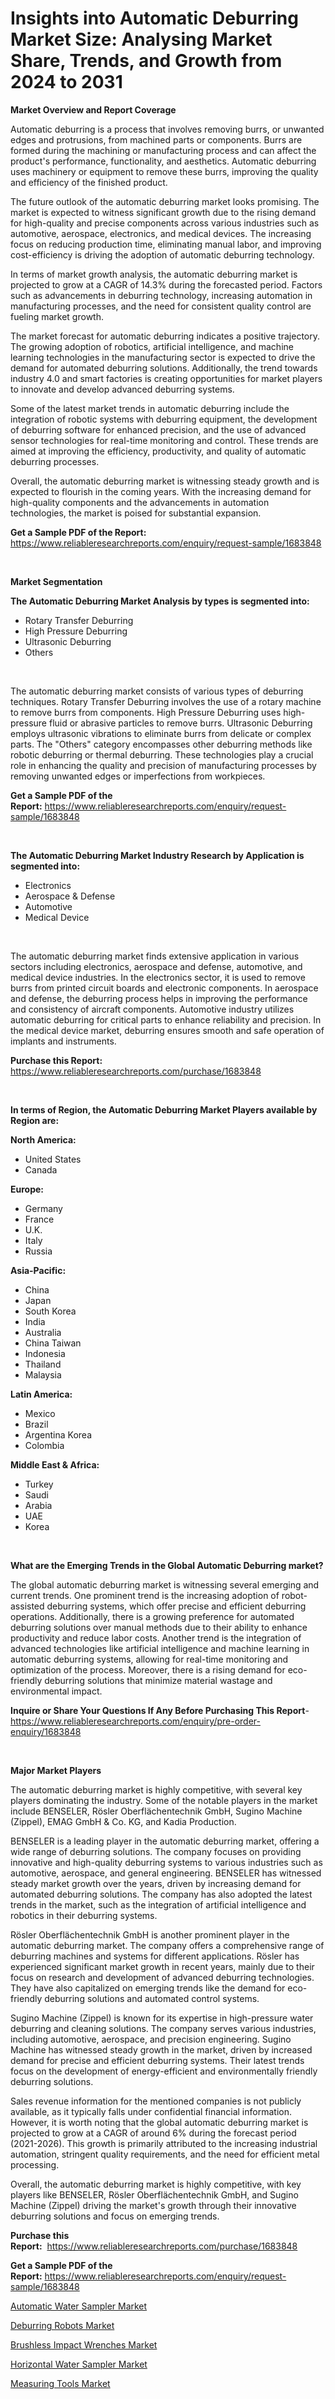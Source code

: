 <p><h1>Insights into Automatic Deburring Market Size: Analysing Market Share, Trends, and Growth from 2024 to 2031</h1></p><p><strong>Market Overview and Report Coverage</strong></p>
<p><p>Automatic deburring is a process that involves removing burrs, or unwanted edges and protrusions, from machined parts or components. Burrs are formed during the machining or manufacturing process and can affect the product's performance, functionality, and aesthetics. Automatic deburring uses machinery or equipment to remove these burrs, improving the quality and efficiency of the finished product.</p><p>The future outlook of the automatic deburring market looks promising. The market is expected to witness significant growth due to the rising demand for high-quality and precise components across various industries such as automotive, aerospace, electronics, and medical devices. The increasing focus on reducing production time, eliminating manual labor, and improving cost-efficiency is driving the adoption of automatic deburring technology.</p><p>In terms of market growth analysis, the automatic deburring market is projected to grow at a CAGR of 14.3% during the forecasted period. Factors such as advancements in deburring technology, increasing automation in manufacturing processes, and the need for consistent quality control are fueling market growth.</p><p>The market forecast for automatic deburring indicates a positive trajectory. The growing adoption of robotics, artificial intelligence, and machine learning technologies in the manufacturing sector is expected to drive the demand for automated deburring solutions. Additionally, the trend towards industry 4.0 and smart factories is creating opportunities for market players to innovate and develop advanced deburring systems.</p><p>Some of the latest market trends in automatic deburring include the integration of robotic systems with deburring equipment, the development of deburring software for enhanced precision, and the use of advanced sensor technologies for real-time monitoring and control. These trends are aimed at improving the efficiency, productivity, and quality of automatic deburring processes.</p><p>Overall, the automatic deburring market is witnessing steady growth and is expected to flourish in the coming years. With the increasing demand for high-quality components and the advancements in automation technologies, the market is poised for substantial expansion.</p></p>
<p><strong>Get a Sample PDF of the Report:</strong> <a href="https://www.reliableresearchreports.com/enquiry/request-sample/1683848">https://www.reliableresearchreports.com/enquiry/request-sample/1683848</a></p>
<p>&nbsp;</p>
<p><strong>Market Segmentation</strong></p>
<p><strong>The Automatic Deburring Market Analysis by types is segmented into:</strong></p>
<p><ul><li>Rotary Transfer Deburring</li><li>High Pressure Deburring</li><li>Ultrasonic Deburring</li><li>Others</li></ul></p>
<p>&nbsp;</p>
<p><p>The automatic deburring market consists of various types of deburring techniques. Rotary Transfer Deburring involves the use of a rotary machine to remove burrs from components. High Pressure Deburring uses high-pressure fluid or abrasive particles to remove burrs. Ultrasonic Deburring employs ultrasonic vibrations to eliminate burrs from delicate or complex parts. The "Others" category encompasses other deburring methods like robotic deburring or thermal deburring. These technologies play a crucial role in enhancing the quality and precision of manufacturing processes by removing unwanted edges or imperfections from workpieces.</p></p>
<p><strong>Get a Sample PDF of the Report:</strong>&nbsp;<a href="https://www.reliableresearchreports.com/enquiry/request-sample/1683848">https://www.reliableresearchreports.com/enquiry/request-sample/1683848</a></p>
<p>&nbsp;</p>
<p><strong>The Automatic Deburring Market Industry Research by Application is segmented into:</strong></p>
<p><ul><li>Electronics</li><li>Aerospace & Defense</li><li>Automotive</li><li>Medical Device</li></ul></p>
<p>&nbsp;</p>
<p><p>The automatic deburring market finds extensive application in various sectors including electronics, aerospace and defense, automotive, and medical device industries. In the electronics sector, it is used to remove burrs from printed circuit boards and electronic components. In aerospace and defense, the deburring process helps in improving the performance and consistency of aircraft components. Automotive industry utilizes automatic deburring for critical parts to enhance reliability and precision. In the medical device market, deburring ensures smooth and safe operation of implants and instruments.</p></p>
<p><strong>Purchase this Report:</strong>&nbsp; <a href="https://www.reliableresearchreports.com/purchase/1683848">https://www.reliableresearchreports.com/purchase/1683848</a></p>
<p>&nbsp;</p>
<p><strong>In terms of Region, the Automatic Deburring Market Players available by Region are:</strong></p>
<p>
    <p> <strong> North America: </strong>
        <ul>
            <li>United States</li>
            <li>Canada</li>
        </ul>
        </p> 
    <p> <strong> Europe: </strong>
        <ul>
            <li>Germany</li>
            <li>France</li>
            <li>U.K.</li>
            <li>Italy</li>
            <li>Russia</li>
        </ul>
        </p> 
    <p> <strong> Asia-Pacific: </strong>
        <ul>
            <li>China</li>
            <li>Japan</li>
            <li>South Korea</li>
            <li>India</li>
            <li>Australia</li>
            <li>China Taiwan</li>
            <li>Indonesia</li>
            <li>Thailand</li>
            <li>Malaysia</li>
        </ul>
        </p> 
    <p> <strong> Latin America: </strong>
        <ul>
            <li>Mexico</li>
            <li>Brazil</li>
            <li>Argentina Korea</li>
            <li>Colombia</li>
        </ul>
        </p> 
    <p> <strong> Middle East & Africa: </strong>
        <ul>
            <li>Turkey</li>
            <li>Saudi</li>
            <li>Arabia</li>
            <li>UAE</li>
            <li>Korea</li>
        </ul>
    </p>
    </p>
<p>&nbsp;</p>
<p><strong>What are the Emerging Trends in the Global Automatic Deburring market?</strong></p>
<p><p>The global automatic deburring market is witnessing several emerging and current trends. One prominent trend is the increasing adoption of robot-assisted deburring systems, which offer precise and efficient deburring operations. Additionally, there is a growing preference for automated deburring solutions over manual methods due to their ability to enhance productivity and reduce labor costs. Another trend is the integration of advanced technologies like artificial intelligence and machine learning in automatic deburring systems, allowing for real-time monitoring and optimization of the process. Moreover, there is a rising demand for eco-friendly deburring solutions that minimize material wastage and environmental impact.</p></p>
<p><strong>Inquire or Share Your Questions If Any Before Purchasing This Report</strong>- <a href="https://www.reliableresearchreports.com/enquiry/pre-order-enquiry/1683848">https://www.reliableresearchreports.com/enquiry/pre-order-enquiry/1683848</a></p>
<p>&nbsp;</p>
<p><strong>Major Market Players</strong></p>
<p><p>The automatic deburring market is highly competitive, with several key players dominating the industry. Some of the notable players in the market include BENSELER, Rösler Oberflächentechnik GmbH, Sugino Machine (Zippel), EMAG GmbH & Co. KG, and Kadia Production.</p><p>BENSELER is a leading player in the automatic deburring market, offering a wide range of deburring solutions. The company focuses on providing innovative and high-quality deburring systems to various industries such as automotive, aerospace, and general engineering. BENSELER has witnessed steady market growth over the years, driven by increasing demand for automated deburring solutions. The company has also adopted the latest trends in the market, such as the integration of artificial intelligence and robotics in their deburring systems.</p><p>Rösler Oberflächentechnik GmbH is another prominent player in the automatic deburring market. The company offers a comprehensive range of deburring machines and systems for different applications. Rösler has experienced significant market growth in recent years, mainly due to their focus on research and development of advanced deburring technologies. They have also capitalized on emerging trends like the demand for eco-friendly deburring solutions and automated control systems.</p><p>Sugino Machine (Zippel) is known for its expertise in high-pressure water deburring and cleaning solutions. The company serves various industries, including automotive, aerospace, and precision engineering. Sugino Machine has witnessed steady growth in the market, driven by increased demand for precise and efficient deburring systems. Their latest trends focus on the development of energy-efficient and environmentally friendly deburring solutions.</p><p>Sales revenue information for the mentioned companies is not publicly available, as it typically falls under confidential financial information. However, it is worth noting that the global automatic deburring market is projected to grow at a CAGR of around 6% during the forecast period (2021-2026). This growth is primarily attributed to the increasing industrial automation, stringent quality requirements, and the need for efficient metal processing.</p><p>Overall, the automatic deburring market is highly competitive, with key players like BENSELER, Rösler Oberflächentechnik GmbH, and Sugino Machine (Zippel) driving the market's growth through their innovative deburring solutions and focus on emerging trends.</p></p>
<p><strong>Purchase this Report:</strong>&nbsp;&nbsp;<a href="https://www.reliableresearchreports.com/purchase/1683848">https://www.reliableresearchreports.com/purchase/1683848</a></p>
<p></p>
<p><strong>Get a Sample PDF of the Report:</strong>&nbsp;<a href="https://www.reliableresearchreports.com/enquiry/request-sample/1683848">https://www.reliableresearchreports.com/enquiry/request-sample/1683848</a></p>
<p><p><a href="https://github.com/dziulagalemab/Market-Research-Report-List-2/blob/main/automatic-water-sampler-market.md">Automatic Water Sampler Market</a></p><p><a href="https://github.com/grishafomin4852/Market-Research-Report-List-2/blob/main/deburring-robots-market.md">Deburring Robots Market</a></p><p><a href="https://github.com/gulaimolin/Market-Research-Report-List-2/blob/main/brushless-impact-wrenches-market.md">Brushless Impact Wrenches Market</a></p><p><a href="https://github.com/abbypearson7765/Market-Research-Report-List-2/blob/main/horizontal-water-sampler-market.md">Horizontal Water Sampler Market</a></p><p><a href="https://github.com/ruslanpoljakovrd177/Market-Research-Report-List-2/blob/main/measuring-tools-market.md">Measuring Tools Market</a></p></p>